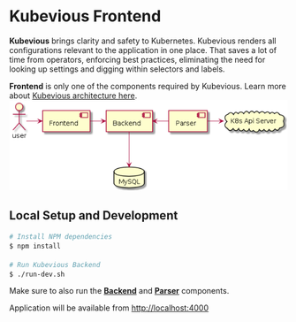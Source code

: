 # Kubevious Frontend 
**Kubevious** brings clarity and safety to Kubernetes. Kubevious renders all configurations relevant to the application in one place. That saves a lot of time from operators, enforcing best practices, eliminating the need for looking up settings and digging within selectors and labels.

**Frontend** is only one of the components required by Kubevious. Learn more about [Kubevious architecture here](https://github.com/kubevious/kubevious/blob/master/ARCHITECTURE.md).
![Kubevious High-Level Architecture](https://github.com/kubevious/kubevious/blob/master/diagrams/high-level-architecture.png?raw=true)


## Local Setup and Development
```sh
# Install NPM dependencies
$ npm install

# Run Kubevious Backend
$ ./run-dev.sh
```

Make sure to also run the **[Backend](https://github.com/kubevious/backend#local-setup-and-development)** and **[Parser](https://github.com/kubevious/parser#local-setup-and-development)** components.

Application will be available from [http://localhost:4000](http://localhost:4000)